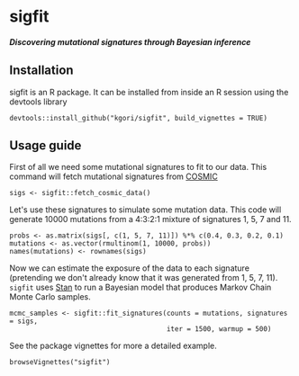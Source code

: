 # sigfit
##### Discovering mutational signatures through Bayesian inference

## Installation
sigfit is an R package. It can be installed from inside an R session using the devtools library

    devtools::install_github("kgori/sigfit", build_vignettes = TRUE)
    

## Usage guide
First of all we need some mutational signatures to fit to our data. This command will fetch mutational signatures from [COSMIC](http://cancer.sanger.ac.uk/cosmic/signatures)
    
    sigs <- sigfit::fetch_cosmic_data()

Let's use these signatures to simulate some mutation data.
This code will generate 10000 mutations from a 4:3:2:1 mixture of signatures 1, 5, 7 and 11.

    probs <- as.matrix(sigs[, c(1, 5, 7, 11)]) %*% c(0.4, 0.3, 0.2, 0.1)
    mutations <- as.vector(rmultinom(1, 10000, probs))
    names(mutations) <- rownames(sigs)
    
Now we can estimate the exposure of the data to each signature (pretending we don't already know that
it was generated from 1, 5, 7, 11). ```sigfit``` uses [Stan](http://mc-stan.org/) to run a Bayesian model
that produces Markov Chain Monte Carlo samples.

    mcmc_samples <- sigfit::fit_signatures(counts = mutations, signatures = sigs,
                                           iter = 1500, warmup = 500)
                                         
See the package vignettes for more a detailed example.

    browseVignettes("sigfit")

